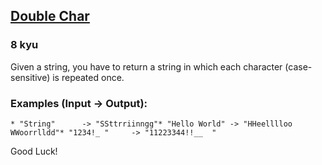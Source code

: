 <h2><a href=https://www.codewars.com/kata/56b1f01c247c01db92000076/train/javascript target="_blank">Double Char</a></h2><h3>8 kyu</h3><p>Given a string, you have to return a string in which each character (case-sensitive) is repeated once.</p><h3 id="examples-input---output">Examples (Input -&gt; Output):</h3><pre><code>* "String"      -&gt; "SSttrriinngg"* "Hello World" -&gt; "HHeelllloo  WWoorrlldd"* "1234!_ "     -&gt; "11223344!!__  "</code></pre><p>Good Luck!</p>